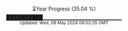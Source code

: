 <p align="center">
⏳Year Progress (35.04 %)<br>
██████████▁▁▁▁▁▁▁▁▁▁▁▁▁▁▁▁▁▁▁▁ <br>
<sub>Updated: Wed, 08 May 2024 06:02:35 GMT</sub>
</p>

